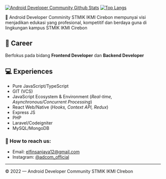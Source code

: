 [![Android Developer Community Github Stats](https://github-readme-stats.vercel.app/api?username=adcomofficial&count_private=true&theme=default&show_icons=true)](https://github.com/adcomofficial)
[![Top Langs](https://github-readme-stats.vercel.app/api/top-langs/?username=adcomofficial&layout=compact)](https://github.com/adcomofficial)
<br>

👋 Android Developer Comminity STMIK IKMI Cirebon mempunyai visi menjadikan edukasi yang profesional, kompetitif dan berdaya guna di lingkungan kampus STMIK IKMI Cirebon

## 💼 Career

Berfokus pada bidang **Frontend Developer** dan **Backend Developer**

## 💻 Experiences

- Pure JavaScript/TypeScript
- GIT (VCS)
- JavaScript Ecosystem & Environment (*Real-time, Asynchronous/Concurrent Processing*)
- React Web/Native (*Hooks, Context API, Redux*)
- Express JS
- PHP
- Laravel/Codeigniter
- MySQL/MongoDB

### 🚀 How to reach us:

- Email: [elfinsanjaya12@gmail.com](official.adcom@gmail.com)
- Instagram: [@adcom_official](https://www.instagram.com/adcom_official/)

---

© 2022 — Android Developer Community STMIK IKMI CIrebon
